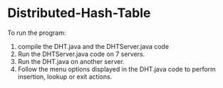 # Distributed-Hash-Table

To run the program: 
1. compile the DHT.java and the DHTServer.java code
2. Run the DHTServer.java code on 7 servers.
3. Run the DHT.java on another server.
4. Follow the menu options displayed in the DHT.java code to perform insertion, lookup or exit actions.